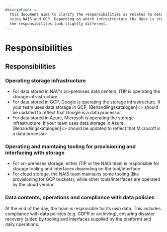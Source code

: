 ```yaml
---
description: >-
  This document aims to clarify the responsibilities as relates to data storage
  using NAIS and GCP. Depending on which infrastructure the data is stored on,
  the responsibilites look slightly different.
---
```


# Responsibilities

## Responsibilities

### Operating storage infrastructure

* For data stored in NAV's on-premises data centers, ITIP is operating the storage infrastructure
* For data stored in GCP, Google is operating the storage infrastructure. If your team uses data storage in GCP, \[Behandlingskatalogen\]&lt;&gt; should be updated to reflect that Google is a data processor
* For data stored in Azure, Microsoft is operating the storage infrastructure. If your team uses data storage in Azure, \[Behandlingskatalogen\]&lt;&gt; should be updated to reflect that Microsoft is a data processor

### Operating and maintaing tooling for provisioning and interfacing with storage

* For on-premises storage, either ITIP or the NAIS team is responsible for storage tooling and interfaces depending on the tool/interface
* For cloud storage, the NAIS team maintains some tooling \(like provisioning for GCP buckets\), while other tools/interfaces are operated by the cloud vendor

### Data contents, operations and compliance with data policies

At the end of the day, the team is responsible for its own data. This includes compliance with data policies \(e.g. GDPR or archiving\), ensuring disaster recovery \(aided by tooling and interfaces supplied by the platform\) and daily operations.

